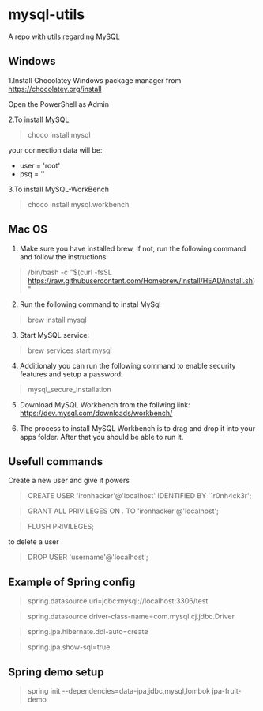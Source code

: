 # mysql-utils
A repo with utils regarding MySQL

## Windows

1.Install Chocolatey Windows package manager from https://chocolatey.org/install


Open the PowerShell as Admin

2.To install MySQL
>choco install mysql

your connection data will be: 
- user = 'root'
- psq = ''

3.To install MySQL-WorkBench
>choco install mysql.workbench

## Mac OS

1. Make sure you have installed brew, if not, run the following command and follow the instructions:

>/bin/bash -c "$(curl -fsSL https://raw.githubusercontent.com/Homebrew/install/HEAD/install.sh)"

2. Run the following command to instal MySql

>brew install mysql

3. Start MySQL service: 
>brew services start mysql

4. Additionaly you can run the following command to enable security features and setup a password:

>mysql_secure_installation

5. Download MySQL Workbench from the follwing link: https://dev.mysql.com/downloads/workbench/

6. The process to install MySQL Workbench is to drag and drop it into your apps folder. After that you should be able to run it.


## Usefull commands

Create a new user and give it powers

>CREATE USER 'ironhacker'@'localhost' IDENTIFIED BY '1r0nh4ck3r';

>GRANT ALL PRIVILEGES ON *.* TO 'ironhacker'@'localhost';

>FLUSH PRIVILEGES;

to delete a user
>DROP USER 'username'@'localhost';


## Example of Spring config 

>spring.datasource.url=jdbc:mysql://localhost:3306/test
<!-- >spring.datasource.username=
>spring.datasource.password= -->
>spring.datasource.driver-class-name=com.mysql.cj.jdbc.Driver

>spring.jpa.hibernate.ddl-auto=create

>spring.jpa.show-sql=true


## Spring demo setup
>spring init --dependencies=data-jpa,jdbc,mysql,lombok jpa-fruit-demo

